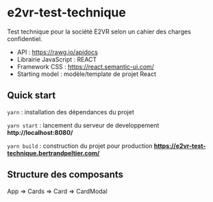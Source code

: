 # e2vr-test-technique

Test technique pour la société E2VR selon un cahier des charges confidentiel.

- API : https://rawg.io/apidocs 
- Librairie JavaScript : REACT
- Framework CSS : https://react.semantic-ui.com/
- Starting model : modèle/template de projet React

## Quick start
`yarn` : installation des dépendances du projet

`yarn start` : lancement du serveur de developpement **http://localhost:8080/**

`yarn build` : construction du projet pour production **https://e2vr-test-technique.bertrandpeltier.com/**

## Structure des composants

App => Cards => Card => CardModal
